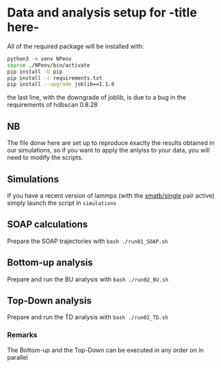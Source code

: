 # Data and analysis setup for -title here-

All of the required package will be installed with:

``` bash
python3 -m venv NPenv
source ./NPenv/bin/activate
pip install -U pip
pip install -r requirements.txt
pip install --upgrade joblib==1.1.0
```

the last line, with the downgrade of joblib, is due to a bug in the requirements of hdbscan 0.8.28

## NB

The file donw here are set up to reproduce exaclty the results obtained in our simulations, so if you want to apply the anlyiss to your data, you will need to modify the scripts.

## Simulations

If you have a recent version of lammps (with the [smatb/single](https://docs.lammps.org/pair_smatb.html) pair active) simply launch the script in `simulations`

## SOAP calculations

Prepare the SOAP trajectories with `bash ./run01_SOAP.sh`

## Bottom-up analysis

Prepare and run the BU analysis with `bash ./run02_BU.sh`

## Top-Down analysis

Prepare and run the TD analysis with `bash ./run02_TD.sh`

### Remarks

The Bottom-up and the Top-Down can be executed in any order on in parallel
